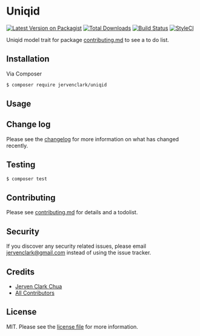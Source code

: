 # Uniqid

[![Latest Version on Packagist][ico-version]][link-packagist]
[![Total Downloads][ico-downloads]][link-downloads]
[![Build Status][ico-travis]][link-travis]
[![StyleCI][ico-styleci]][link-styleci]

Uniqid model trait for package
[contributing.md](contributing.md) to see a to do list.

## Installation

Via Composer

``` bash
$ composer require jervenclark/uniqid
```

## Usage

## Change log

Please see the [changelog](changelog.md) for more information on what has changed recently.

## Testing

``` bash
$ composer test
```

## Contributing

Please see [contributing.md](contributing.md) for details and a todolist.

## Security

If you discover any security related issues, please email jervenclark@gmail.com instead of using the issue tracker.

## Credits

- [Jerven Clark Chua][link-author]
- [All Contributors][link-contributors]

## License

MIT. Please see the [license file](license.md) for more information.

[ico-version]: https://img.shields.io/packagist/v/jervenclark/uniqid.svg?style=flat-square
[ico-downloads]: https://img.shields.io/packagist/dt/jervenclark/uniqid.svg?style=flat-square
[ico-travis]: https://img.shields.io/travis/jervenclark/uniqid/master.svg?style=flat-square
[ico-styleci]: https://styleci.io/repos/12345678/shield

[link-packagist]: https://packagist.org/packages/jervenclark/uniqid
[link-downloads]: https://packagist.org/packages/jervenclark/uniqid
[link-travis]: https://travis-ci.org/jervenclark/uniqid
[link-styleci]: https://styleci.io/repos/12345678
[link-author]: https://github.com/jervenclark
[link-contributors]: ../../contributors]
